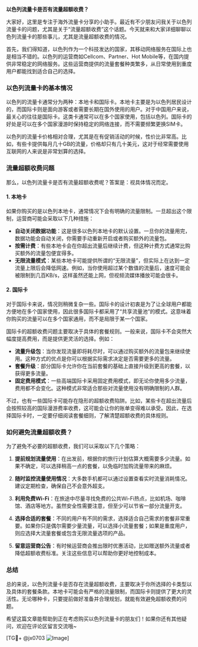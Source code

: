 **以色列流量卡是否有流量超额收费？**

大家好，这里是专注于海外流量卡分享的小助手。最近有不少朋友问我关于以色列流量卡的问题，尤其是关于“流量超额收费”这个话题。今天就来和大家详细聊聊以色列流量卡的那些事儿，尤其是流量超额收费的情况。

首先，我们得知道，以色列作为一个科技发达的国家，其移动网络服务在国际上也是相当不错的。以色列的运营商如Cellcom、Partner、Hot Mobile等，在国内提供非常稳定的网络服务。这些运营商提供的流量套餐种类繁多，从日常使用到重度用户都能找到适合自己的选择。

### **以色列流量卡的基本情况**

以色列的流量卡通常分为两种：本地卡和国际卡。本地卡主要是为以色列居民设计的，而国际卡则是面向游客或者需要长期在国外使用的用户。对于中国用户来说，最关心的往往是国际卡。这类卡通常可以在多个国家使用，包括以色列。国际卡的好处是可以在多个国家漫游时保持稳定的网络连接，而不需要频繁更换SIM卡。

以色列的流量卡价格相对合理，尤其是在有促销活动的时候，性价比非常高。比如，有些卡提供每月几十GB的流量，价格却只有几十美元，这对于经常需要使用互联网的人来说是非常划算的选择。

### **流量超额收费问题**

那么，以色列流量卡是否有流量超额收费呢？答案是：视具体情况而定。

#### **1. 本地卡**
如果你购买的是以色列本地卡，通常情况下会有明确的流量限制。一旦超出这个限制，运营商可能会采取以下几种措施：

- **自动关闭数据功能**：这是很多以色列本地卡的默认设置。一旦你的流量用完，数据功能会自动关闭，你需要手动重新开启或者购买额外的流量包。
- **按需计费**：有些本地卡会在你超出流量后继续计费，但这种计费方式通常比购买额外的流量包便宜得多。
- **无限流量模式**：某些本地卡可能提供所谓的“无限流量”，但实际上在达到一定流量上限后会降低网速。例如，当你使用超过某个数值的流量后，速度可能会被限制到几百KB/s，这样虽然还能上网，但视频流媒体播放可能会很卡。

#### **2. 国际卡**
对于国际卡来说，情况则稍微复杂一些。国际卡的设计初衷是为了让全球用户都能方便地在多个国家使用，因此很多国际卡都采用了“共享流量池”的模式。这意味着你购买的流量可以在多个国家通用，而不是局限于某一个国家。

国际卡的超额收费问题主要取决于具体的套餐规则。一般来说，国际卡不会突然大幅度提高费用，而是提供更灵活的选择。例如：

- **流量升级包**：当你发现流量即将耗尽时，可以通过购买额外的流量包来继续使用。这种方式的优点是你可以根据实际需求决定是否需要更多的流量。
- **套餐升级**：部分国际卡允许你在当前套餐的基础上直接升级到更高的套餐，以获得更多流量。
- **固定费用模式**：一些高端国际卡采用固定费用模式，即无论你使用多少流量，费用都不会变化。这种模式非常适合那些对流量使用没有明确限制的人群。

不过，也有一些国际卡可能存在隐形的超额收费陷阱。比如，某些卡在超出流量后会按照较高的国际漫游费率收费，这可能会让你的账单变得难以承受。因此，在选择国际卡时，一定要仔细阅读套餐细则，了解清楚超额收费的具体规则。

### **如何避免流量超额收费？**

为了避免不必要的超额收费，我们可以采取以下几个策略：

1. **提前规划流量使用**：在出发前，根据你的旅行计划估算大概需要多少流量。如果不确定，可以选择稍高一点的套餐，以免临时加购流量带来的麻烦。
   
2. **随时监控流量使用情况**：大多数手机都可以通过设置查看实时流量消耗情况。建议定期检查，确保自己不会意外超支。

3. **利用免费Wi-Fi**：在旅途中尽量寻找免费的公共Wi-Fi热点，比如机场、咖啡馆、酒店等地方。虽然安全性需要注意，但至少可以节省一部分流量开支。

4. **选择合适的套餐**：不同的用户有不同的需求，选择适合自己需求的套餐非常重要。如果你只是偶尔需要少量流量，可以选择小流量套餐；如果是重度用户，则应选择大流量套餐或包含无限流量选项的产品。

5. **留意运营商公告**：有时候运营商会推出限时优惠活动，比如赠送额外流量或者降低超额收费标准。关注这些信息可以帮助你更好地控制成本。

### **总结**

总的来说，以色列流量卡是否存在流量超额收费，主要取决于你所选择的卡类型以及具体的套餐条款。本地卡可能会有严格的流量限制，而国际卡则提供了更大的灵活性。无论哪种卡，只要提前做好准备并合理规划，就能有效避免超额收费的问题。

希望这篇文章能帮助到正在考虑购买以色列流量卡的朋友们！如果你还有其他疑问，欢迎在评论区留言交流哦~

[TG💪+ @jx0703 ![Image](https://github.com/user-attachments/assets/dbca1d08-cadb-493c-b0ec-ad6f7a83f270)]